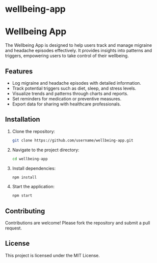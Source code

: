 # wellbeing-app

# Wellbeing App

The Wellbeing App is designed to help users track and manage migraine and headache episodes effectively. It provides insights into patterns and triggers, empowering users to take control of their wellbeing.

## Features

- Log migraine and headache episodes with detailed information.
- Track potential triggers such as diet, sleep, and stress levels.
- Visualize trends and patterns through charts and reports.
- Set reminders for medication or preventive measures.
- Export data for sharing with healthcare professionals.

## Installation

1. Clone the repository:
   ```bash
   git clone https://github.com/username/wellbeing-app.git
   ```
2. Navigate to the project directory:
   ```bash
   cd wellbeing-app
   ```
3. Install dependencies:
   ```bash
   npm install
   ```
4. Start the application:
   ```bash
   npm start
   ```

## Contributing

Contributions are welcome! Please fork the repository and submit a pull request.

## License

This project is licensed under the MIT License.
